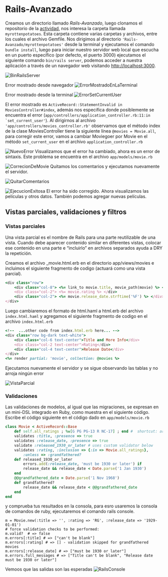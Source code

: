# Rails-Avanzado
Creamos un directorio llamado _Rails-Avanzado_, luego clonamos el repositorio de la [actividad](https://github.com/kapumota/Desarrollo-software-2023/tree/main/Semana7/myrottenpotatoes), nos interesa la carpeta llamada ```myrottenpotatoes```. Esta carpeta contiene varias carpetas y archivos, entre los cuales el archivo Gemfile. Nos dirigimos al directorio ```'Rails-Avanzado/myrottenpotatoes'``` desde la terminal y ejecutamos el comando ```bundle install```, luego para iniciar nuestro servidor web local que escucha en un puerto específico (por defecto, el puerto 3000) ejecutamos el siguiente comando ```bin/rails server```, podemos acceder a nuestra aplicación a través de un navegador web visitando [http://localhost:3000](http://localhost:3000).

![BinRailsServer](Image/BinRailsServer.png)

Error mostrado desde navegador
![ErrorMostradoEnLaTerminal](Image/ErrorMostradoEnLaTerminal.png)

Error mostrado desde la terminal
![ErrorSetCurrentUser](Image/ErrorSetCurrentUser.png)

El error mostrado es ```ActiveRecord::StatementInvalid in MoviesController#index```, además nos especifica donde posiblemente se encuentra el error (```app/controllers/application_controller.rb:11:in `set_current_user'```). Al dirigirnos al archivo ```'app/controllers/movies_controller.rb'``` observamos que el método index de la clase MoviesController tiene la siguiente línea ```@movies = Movie.all```, para corregir este error, vamos a cambiar Moviegoer por Movie en el método ```set_current_user``` en el archivo ```application_controller.rb```

![NuevoError](Image/NuevoError.png)
Visualizamos que el error ha cambiado, ahora es un error de sintaxis. Este problema se encuentra en el archivo ```app/models/movie.rb```

![CorrecionDeMovie](Image/CorrecionDeMovie.png)
Quitamos los comentarios y ejecutamos nuevamente el servidor.

![QuitarComentarios](Image/QuitarComentarios.png)

![EjecucionExitosa](Image/EjecucionExitosa.png)
El error ha sido corregido. Ahora visualizamos las películas y otros datos. También podemos agregar nuevas películas.

## Vistas parciales, validaciones y filtros
### Vistas parciales
Una vista parcial es el nombre de Rails para una parte reutilizable de una vista. Cuando debe aparecer contenido similar en diferentes vistas, colocar ese contenido en una parte e “incluirlo” en archivos separados ayuda a DRY la repetición.

Creamos el archivo _movie.html.erb en el directorio app/views/movies e incluimos el siguiente fragmento de codigo (actuará como una vista parcial).

``` ruby
<div class="row">
    <div class="col-8"> <%= link_to movie.title, movie_path(movie) %> </div>
    <div class="col-2"> <%= movie.rating %> </div>
    <div class="col-2"> <%= movie.release_date.strftime('%F') %> </div>
</div>
```
Luego cambiaremos el formato de html.haml a html.erb del archivo ```index.html.haml``` y agregamos el siguiente fragmento de codigo en el archivo ```index.html.erb```

``` ruby
<!--  ...other code from index.html.erb here... -->
<div class="row bg-dark text-white">
    <div class="col-6 text-center">Title and More Info</div>
    <div class="col-2 text-center">Rating</div>
    <div class="col-4 text-center">Release Date</div>
</div>
<%= render partial: 'movie', collection: @movies %>
```

Ejecutamos nuevamente el servidor y se sigue observando las tablas y no arroja ningún error

![VistaParcial](Image/VistaParcial.png)

### Validaciones
Las validaciones de modelos, al igual que las migraciones, se expresan en un mini-DSL integrado en Ruby, como muestra en el siguiente código. Escribe el código siguiente en el código dado en ```app/models/movie.rb```

``` ruby
class Movie < ActiveRecord::Base
    def self.all_ratings ; %w[G PG PG-13 R NC-17] ; end #  shortcut: array of strings
    validates :title, :presence => true
    validates :release_date, :presence => true
    validate :released_1930_or_later # uses custom validator below
    validates :rating, :inclusion => {:in => Movie.all_ratings},
        :unless => :grandfathered?
    def released_1930_or_later
        errors.add(:release_date, 'must be 1930 or later') if
        release_date && release_date < Date.parse('1 Jan 1930')
    end
    @@grandfathered_date = Date.parse('1 Nov 1968')
    def grandfathered?
        release_date && release_date < @@grandfathered_date
    end
end
```

y comprueba tus resultados en la consola, para esro usaremos la consola de comandos de ruby, ejecutaremos el comando rails console.

```
m = Movie.new(:title => '', :rating => 'RG', :release_date => '1929-01-01')
# force validation checks to be performed:
m.valid?  # => false
m.errors[:title] # => ["can't be blank"]
m.errors[:rating] # => [] - validation skipped for grandfathered movies
m.errors[:release_date] # => ["must be 1930 or later"]
m.errors.full_messages # => ["Title can't be blank", "Release date must be 1930 or later"]
```

Vemoos que las salidas son las esperadas 
![RailsConsole](Image/RailsConsole.png)

